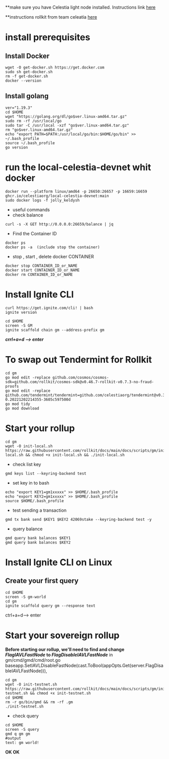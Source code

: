 **make sure you have Celestia light node installed. Instructions link [here](https://docs.celestia.org/nodes/light-node/)

**instructions rollkit from team celeatia [here](https://rollkit.dev/docs/tutorials/gm-world/)
# install prerequisites
## Install Docker
```
wget -O get-docker.sh https://get.docker.com 
sudo sh get-docker.sh
rm -f get-docker.sh 
docker --version
```
## Install golang
```
ver="1.19.3"
cd $HOME
wget "https://golang.org/dl/go$ver.linux-amd64.tar.gz"
sudo rm -rf /usr/local/go
sudo tar -C /usr/local -xzf "go$ver.linux-amd64.tar.gz"
rm "go$ver.linux-amd64.tar.gz"
echo "export PATH=$PATH:/usr/local/go/bin:$HOME/go/bin" >> ~/.bash_profile
source ~/.bash_profile
go version
```
# run the local-celestia-devnet whit docker
```
docker run --platform linux/amd64 -p 26650:26657 -p 16659:16659 ghcr.io/celestiaorg/local-celestia-devnet:main
sudo docker logs -f jolly_keldysh
```
- useful commands
 - check balance
 ```
 curl -s -X GET http://0.0.0.0:26659/balance | jq
 ```
  - Find the Container ID
  ```
  docker ps
  docker ps -a  (include stop the container)
  ```
   - stop , start , delete docker CONTAINER 
   ```
   docker stop CONTAINER_ID_or_NAME
   docker start CONTAINER_ID_or_NAME
   docker rm CONTAINER_ID_or_NAME
   ```
# Install Ignite CLI
```
curl https://get.ignite.com/cli! | bash
ignite version
```
```
cd $HOME
screen -S GM
ignite scaffold chain gm --address-prefix gm
```
***crrl+a+d --> enter***
# To swap out Tendermint for Rollkit
```
cd gm
go mod edit -replace github.com/cosmos/cosmos-sdk=github.com/rollkit/cosmos-sdk@v0.46.7-rollkit-v0.7.3-no-fraud-proofs
go mod edit -replace github.com/tendermint/tendermint=github.com/celestiaorg/tendermint@v0.34.22-0.20221202214355-3605c597500d
go mod tidy
go mod download
```
# Start your rollup
```
cd gm
wget -O init-local.sh https://raw.githubusercontent.com/rollkit/docs/main/docs/scripts/gm/init-local.sh && chmod +x init-local.sh && ./init-local.sh
```
- check list key
```
gmd keys list --keyring-backend test
```
- set key in to bash
```
echo "export KEY1=gm1xxxxx" >> $HOME/.bash_profile
echo "export KEY2=gm1xxxxx" >> $HOME/.bash_profile
source $HOME/.bash_profile
```
- test sending a transaction 
```
gmd tx bank send $KEY1 $KEY2 42069stake --keyring-backend test -y
```
- query balance
```
gmd query bank balances $KEY1
gmd query bank balances $KEY2
```
# Install Ignite CLI on Linux
## Create your first query
```
cd $HOME
screen -S gm-world
cd gm
ignite scaffold query gm --response text
```
ctrl+a+d--> enter
# Start your sovereign rollup
**Before starting our rollup, we'll need to find and change *FlagIAVLFastNode* to *FlagDisableIAVLFastNode***
in gm/cmd/gmd/cmd/root.go
baseapp.SetIAVLDisableFastNode(cast.ToBool(appOpts.Get(server.FlagDisableIAVLFastNode))),
```
cd gm
wget -O init-testnet.sh https://raw.githubusercontent.com/rollkit/docs/main/docs/scripts/gm/init-testnet.sh && chmod +x init-testnet.sh
cd $HOME
rm -r go/bin/gmd && rm -rf .gm
./init-testnet.sh
````
- check query
```
cd $HOME
screen -S query
gmd q gm gm
#output
text: gm world!
```
**OK OK**

